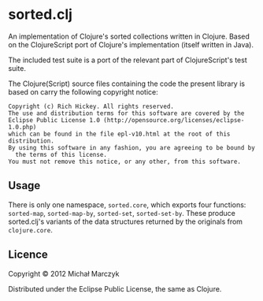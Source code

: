 # sorted.clj

An implementation of Clojure's sorted collections written in Clojure.
Based on the ClojureScript port of Clojure's implementation (itself
written in Java).

The included test suite is a port of the relevant part of
ClojureScript's test suite.

The Clojure(Script) source files containing the code the present
library is based on carry the following copyright notice:

    Copyright (c) Rich Hickey. All rights reserved.
    The use and distribution terms for this software are covered by the
    Eclipse Public License 1.0 (http://opensource.org/licenses/eclipse-1.0.php)
    which can be found in the file epl-v10.html at the root of this distribution.
    By using this software in any fashion, you are agreeing to be bound by
      the terms of this license.
    You must not remove this notice, or any other, from this software.

## Usage

There is only one namespace, `sorted.core`, which exports four
functions: `sorted-map`, `sorted-map-by`, `sorted-set`,
`sorted-set-by`. These produce sorted.clj's variants of the data
structures returned by the originals from `clojure.core`.

## Licence

Copyright © 2012 Michał Marczyk

Distributed under the Eclipse Public License, the same as Clojure.
